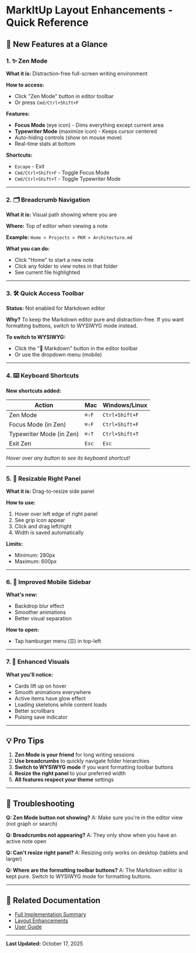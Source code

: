 # MarkItUp Layout Enhancements - Quick Reference

## 🎯 New Features at a Glance

### 1. ✨ Zen Mode
**What it is:** Distraction-free full-screen writing environment

**How to access:**
- Click "Zen Mode" button in editor toolbar
- Or press `Cmd/Ctrl+Shift+F`

**Features:**
- **Focus Mode** (eye icon) - Dims everything except current area
- **Typewriter Mode** (maximize icon) - Keeps cursor centered
- Auto-hiding controls (show on mouse move)
- Real-time stats at bottom

**Shortcuts:**
- `Escape` - Exit
- `Cmd/Ctrl+Shift+F` - Toggle Focus Mode
- `Cmd/Ctrl+Shift+T` - Toggle Typewriter Mode

---

### 2. 🗂️ Breadcrumb Navigation
**What it is:** Visual path showing where you are

**Where:** Top of editor when viewing a note

**Example:** `Home > Projects > PKM > Architecture.md`

**What you can do:**
- Click "Home" to start a new note
- Click any folder to view notes in that folder
- See current file highlighted

---

### 3. 🛠️ Quick Access Toolbar
**Status:** Not enabled for Markdown editor

**Why?** To keep the Markdown editor pure and distraction-free. If you want formatting buttons, switch to WYSIWYG mode instead.

**To switch to WYSIWYG:**
- Click the "📝 Markdown" button in the editor toolbar
- Or use the dropdown menu (mobile)

---

### 4. ⌨️ Keyboard Shortcuts
**New shortcuts added:**

| Action | Mac | Windows/Linux |
|--------|-----|---------------|
| Zen Mode | `⌘⇧F` | `Ctrl+Shift+F` |
| Focus Mode (in Zen) | `⌘⇧F` | `Ctrl+Shift+F` |
| Typewriter Mode (in Zen) | `⌘⇧T` | `Ctrl+Shift+T` |
| Exit Zen | `Esc` | `Esc` |

*Hover over any button to see its keyboard shortcut!*

---

### 5. 📏 Resizable Right Panel
**What it is:** Drag-to-resize side panel

**How to use:**
1. Hover over left edge of right panel
2. See grip icon appear
3. Click and drag left/right
4. Width is saved automatically

**Limits:**
- Minimum: 280px
- Maximum: 600px

---

### 6. 📱 Improved Mobile Sidebar
**What's new:**
- Backdrop blur effect
- Smoother animations
- Better visual separation

**How to open:**
- Tap hamburger menu (☰) in top-left

---

### 7. 🎨 Enhanced Visuals
**What you'll notice:**
- Cards lift up on hover
- Smooth animations everywhere
- Active items have glow effect
- Loading skeletons while content loads
- Better scrollbars
- Pulsing save indicator

---

## 💡 Pro Tips

1. **Zen Mode is your friend** for long writing sessions
2. **Use breadcrumbs** to quickly navigate folder hierarchies
3. **Switch to WYSIWYG mode** if you want formatting toolbar buttons
4. **Resize the right panel** to your preferred width
5. **All features respect your theme** settings

---

## 🐛 Troubleshooting

**Q: Zen Mode button not showing?**
A: Make sure you're in the editor view (not graph or search)

**Q: Breadcrumbs not appearing?**
A: They only show when you have an active note open

**Q: Can't resize right panel?**
A: Resizing only works on desktop (tablets and larger)

**Q: Where are the formatting toolbar buttons?**
A: The Markdown editor is kept pure. Switch to WYSIWYG mode for formatting buttons.

---

## 📖 Related Documentation
- [Full Implementation Summary](./IMPLEMENTATION_SUMMARY_OCT_2025.md)
- [Layout Enhancements](./LAYOUT_ENHANCEMENTS.md)
- [User Guide](./USER_GUIDE.md)

---

**Last Updated:** October 17, 2025
